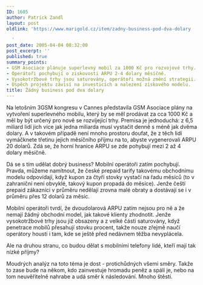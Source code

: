```yaml
---
ID: 1605
author: Patrick Zandl
layout: post
oldlink: 'https://www.marigold.cz/item/zadny-business-pod-dva-dolary

  '
post_date: 2005-04-04 08:32:00
post_excerpt: ''
published: true
summary_points:
- GSM Asociace plánuje superlevný mobil za 1000 Kč pro rozvojové trhy.
- Operátoři pochybují o ziskovosti ARPU 2-4 dolary měsíčně.
- Vysokotržbové trhy jsou saturovány, operátoři možná změní strategii.
- Úspěch projektu závisí na investicích a nalezení ziskového modelu.
title: Žádný business pod dva dolary
---
```


<p>Na letošním 3GSM kongresu v Cannes představila GSM Asociace plány na vytvoření superlevného mobilu, který by se měl prodávat za cca 1000 Kč a měl by být určený pro nově se rozvíjející trhy. Premisa je jednoduchá: z 6,5 miliard lidí jich více jak jedna miliarda musí vystačit denně s méně jak dvěma dolary. A v takovém případě není mnoho prostoru doufat, že z těch lidí vymáčknete třetinu jejich měsíčního příjmu na to, abyste vygenerovali ARPU 20 dolarů. Zdá se, že horní hranice ARPU se zde pohybují mezi 2 až 4 dolary měsíčně.</p>

<p>Dá se s tím udělat dobrý business? Mobilní operátoři zatím pochybují. Pravda, můžeme namítnout, že české prepaid tarify takovému obchodnímu modelu odpovídají, když kupon za čtyři stovky vystačí na řadu měsíců (to v zahraniční není obvyklé, takový kupon propadá do měsíce). Jenže čeští prepaid zákazníci v průměru nedělají zrovna malé obraty a dostávají se i v průměru přes 12 dolarů za měsíc. </p>

<p>Mobilní operátoři tvrdí, že dvoudolarová ARPU zatím nejsou pro ně a že nemají žádný obchodní model, jak takové klienty zhodnotit. Jenže vysokotržbové trhy jsou již obsazeny a z velké části saturovány, když penetrace mobilů přesahují stovku procent, takže nouze zřejmě naučí operátory housti i tam, kde se ještě před nedávnem těžba nevyplácela. </p>

<p>Ale na druhou stranu, co budou dělat s mobilními telefony lidé, kteří mají tak nízké příjmy?</p>

<p>Moudrých analýz na toto téma je dost - protichůdných všemi směry. Takže to zase bude na někom, kdo zainvestuje hromadu peněz a spálí je, nebo na tom neuvěřitelně nahrabe a udá směr k následování. Mnoho štěstí.
</p>